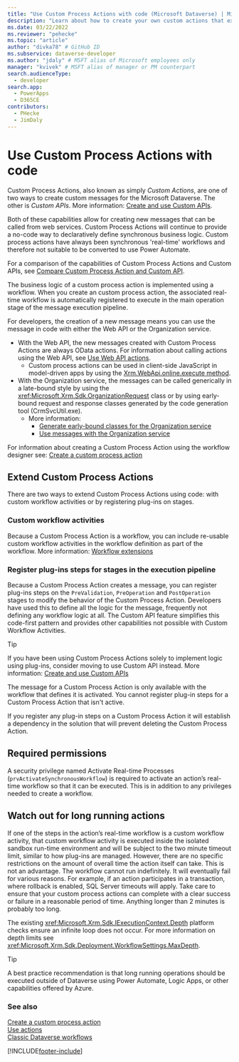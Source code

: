 ```yaml
---
title: "Use Custom Process Actions with code (Microsoft Dataverse) | Microsoft Docs" # Intent and product brand in a unique string of 43-59 chars including spaces
description: "Learn about how to create your own custom actions that extend the functionality of Microsoft Dataverse." # 115-145 characters including spaces. This abstract displays in the search result.
ms.date: 03/22/2022
ms.reviewer: "pehecke"
ms.topic: "article"
author: "divka78" # GitHub ID
ms.subservice: dataverse-developer
ms.author: "jdaly" # MSFT alias of Microsoft employees only
manager: "kvivek" # MSFT alias of manager or PM counterpart
search.audienceType: 
  - developer
search.app: 
  - PowerApps
  - D365CE
contributors:
  - PHecke
  - JimDaly
---
```


# Use Custom Process Actions with code

Custom Process Actions, also known as simply *Custom Actions*, are one of two ways to create custom messages for the Microsoft Dataverse. The other is *Custom APIs*. More information: [Create and use Custom APIs](custom-api.md).

Both of these capabilities allow for creating new messages that can be called from web services. Custom Process Actions will continue to provide a no-code way to declaratively define synchronous business logic. Custom process actions have always been synchronous 'real-time' workflows and therefore not suitable to be converted to use Power Automate.

For a comparison of the capabilities of Custom Process Actions and Custom APIs, see [Compare Custom Process Action and Custom API](custom-actions.md#compare-custom-process-action-and-custom-api).
  
The business logic of a custom process action is implemented using a workflow. When you create an custom process action, the associated real-time workflow is automatically registered to execute in the main operation stage of the message execution pipeline.

For developers, the creation of a new message means you can use the message in code with either the Web API or the Organization service.

- With the Web API, the new messages created with Custom Process Actions are always OData actions. For information about calling actions using the Web API, see [Use Web API actions](webapi/use-web-api-actions.md).
  - Custom process actions can be used in client-side JavaScript in model-driven apps by using the [Xrm.WebApi.online.execute method](../model-driven-apps/clientapi/reference/Xrm-WebApi/online/execute.md).
- With the Organization service, the messages can be called generically in a late-bound style by using the <xref:Microsoft.Xrm.Sdk.OrganizationRequest> class or by using early-bound request and response classes generated by the code generation tool (CrmSvcUtil.exe).
  - More information: 
    - [Generate early-bound classes for the Organization service](org-service/generate-early-bound-classes.md)
    - [Use messages with the Organization service](org-service/use-messages.md)

For information about creating a Custom Process Action using the workflow designer see: [Create a custom process action](../../maker/data-platform/create-actions.md)

## Extend Custom Process Actions

There are two ways to extend Custom Process Actions using code: with custom workflow activities or by registering plug-ins on stages.

### Custom workflow activities

Because a Custom Process Action is a workflow, you can include re-usable custom workflow activities in the workflow definition as part of the workflow. More information: [Workflow extensions](workflow/workflow-extensions.md)

### Register plug-ins steps for stages in the execution pipeline

Because a Custom Process Action creates a message, you can register plug-ins steps on the `PreValidation`, `PreOperation` and `PostOperation` stages to modify the behavior of the Custom Process Action. Developers have used this to define all the logic for the message, frequently not defining any workflow logic at all. The Custom API feature simplifies this code-first pattern and provides other capabilities not possible with Custom Workflow Activities.

> [!TIP]
> If you have been using Custom Process Actions solely to implement logic using plug-ins, consider moving to use Custom API instead. More information: [Create and use Custom APIs](custom-api.md)

The message for a Custom Process Action is only available with the workflow that defines it is activated. You cannot register plug-in steps for a Custom Process Action that isn't active.

If you register any plug-in steps on a Custom Process Action it will establish a dependency in the solution that will prevent deleting the Custom Process Action.
  
<a name="bkmk_permissions"></a> 
  
## Required permissions
  
 A security privilege named Activate Real-time Processes (`prvActivateSynchronousWorkflow`) is required to activate an action’s real-time workflow so that it can be executed. This is in addition to any privileges needed to create a workflow.  

  
<a name="bkmk_longrunning"></a>

## Watch out for long running actions

If one of the steps in the action’s real-time workflow is a custom workflow activity, that custom workflow activity is executed inside the isolated sandbox run-time environment and will be subject to the two minute timeout limit, similar to how plug-ins are managed. However, there are no specific restrictions on the amount of overall time the action itself can take. This is not an advantage. The workflow cannot run indefinitely. It will eventually fail for various reasons. For example, if an action participates in a transaction, where rollback is enabled, SQL Server timeouts will apply. Take care to ensure that your custom process actions can complete with a clear success or failure in a reasonable period of time. Anything longer than 2 minutes is probably too long.

The existing <xref:Microsoft.Xrm.Sdk.IExecutionContext.Depth> platform checks ensure an infinite loop does not occur. For more information on depth limits see <xref:Microsoft.Xrm.Sdk.Deployment.WorkflowSettings.MaxDepth>. 

> [!TIP]
>  A best practice recommendation is that long running operations should be executed outside of Dataverse using Power Automate, Logic Apps, or other capabilities offered by Azure.
  
### See also  

 [Create a custom process action](../../maker/data-platform/create-actions.md)<br />
 [Use actions](../../maker/data-platform/actions.md)<br />
 [Classic Dataverse workflows](/flow/workflow-processes)<br />

[!INCLUDE[footer-include](../../includes/footer-banner.md)]